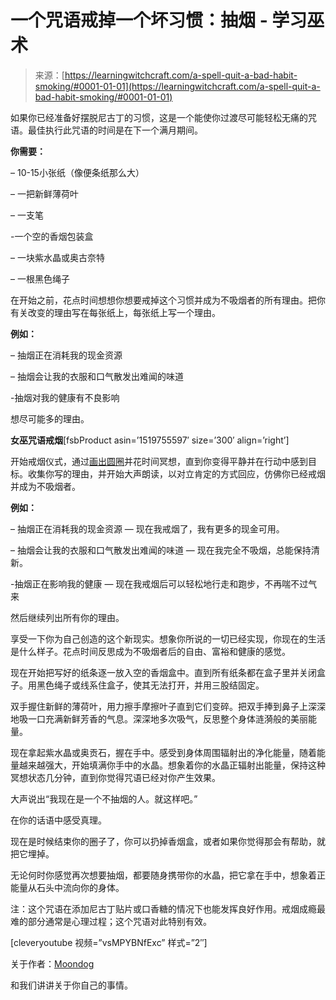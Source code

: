 <!--yml

category: 未分类

date: 2024-06-12 18:16:36

-->

# 一个咒语戒掉一个坏习惯：抽烟 - 学习巫术

> 来源：[https://learningwitchcraft.com/a-spell-quit-a-bad-habit-smoking/#0001-01-01](https://learningwitchcraft.com/a-spell-quit-a-bad-habit-smoking/#0001-01-01)

如果你已经准备好摆脱尼古丁的习惯，这是一个能使你过渡尽可能轻松无痛的咒语。最佳执行此咒语的时间是在下一个满月期间。

**你需要：**

– 10-15小张纸（像便条纸那么大）

– 一把新鲜薄荷叶

– 一支笔

-一个空的香烟包装盒

– 一块紫水晶或奥古奈特

– 一根黑色绳子

在开始之前，花点时间想想你想要戒掉这个习惯并成为不吸烟者的所有理由。把你有关改变的理由写在每张纸上，每张纸上写一个理由。

**例如：**

– 抽烟正在消耗我的现金资源

– 抽烟会让我的衣服和口气散发出难闻的味道

-抽烟对我的健康有不良影响

想尽可能多的理由。

**女巫咒语戒烟**[fsbProduct asin=’1519755597′ size=’300′ align=’right’]

开始戒烟仪式，通过[画出圆圈](https://learningwitchcraft.com/how-to-cast-a-circle-of-protection/)并花时间冥想，直到你变得平静并在行动中感到目标。收集你写的理由，并开始大声朗读，以对立肯定的方式回应，仿佛你已经戒烟并成为不吸烟者。

**例如：**

– 抽烟正在消耗我的现金资源 — 现在我戒烟了，我有更多的现金可用。

– 抽烟会让我的衣服和口气散发出难闻的味道 — 现在我完全不吸烟，总能保持清新。

-抽烟正在影响我的健康 — 现在我戒烟后可以轻松地行走和跑步，不再喘不过气来

然后继续列出所有你的理由。

享受一下你为自己创造的这个新现实。想象你所说的一切已经实现，你现在的生活是什么样子。花点时间反思成为不吸烟者后的自由、富裕和健康的感觉。

现在开始把写好的纸条逐一放入空的香烟盒中。直到所有纸条都在盒子里并关闭盒子。用黑色绳子或线系住盒子，使其无法打开，并用三股结固定。

双手握住新鲜的薄荷叶，用力擦手摩擦叶子直到它们变碎。把双手捧到鼻子上深深地吸一口充满新鲜芳香的气息。深深地多次吸气，反思整个身体涟漪般的美丽能量。

现在拿起紫水晶或奥贡石，握在手中。感受到身体周围辐射出的净化能量，随着能量越来越强大，开始填满你手中的水晶。想象着你的水晶正辐射出能量，保持这种冥想状态几分钟，直到你觉得咒语已经对你产生效果。

大声说出“我现在是一个不抽烟的人。就这样吧。”

在你的话语中感受真理。

现在是时候结束你的圈子了，你可以扔掉香烟盒，或者如果你觉得那会有帮助，就把它埋掉。

无论何时你感觉再次想要抽烟，都要随身携带你的水晶，把它拿在手中，想象着正能量从石头中流向你的身体。

注：这个咒语在添加尼古丁贴片或口香糖的情况下也能发挥良好作用。戒烟成瘾最难的部分通常是心理过程；这个咒语对此特别有效。

[cleveryoutube 视频=”vsMPYBNfExc” 样式=”2″]

关于作者：[Moondog](https://learningwitchcraft.com/profile/?tthayer/)

和我们讲讲关于你自己的事情。
